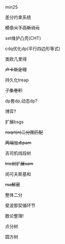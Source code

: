 min25

差分约束系统

~~模意义下高斯消元~~

set维护凸壳(CHT)

cdq优化dp(平行四边形等式)

类欧几里得

~~卢卡斯定理~~

持久化treap

~~子集卷积~~

dp套dp,动态dp?

博弈?

扩展bsgs

~~nsqrt(n)二分图匹配~~

~~两端加点pam~~

吉司机线段树

~~trie树扩展sam~~

闵可夫斯基和

~~rsa解密~~

整体二分

斐波那契循环节

数论整理!

点分树

圆方树
